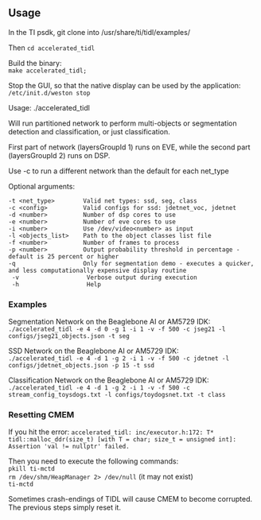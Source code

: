 ## Usage

In the TI psdk, git clone into /usr/share/ti/tidl/examples/

Then `cd accelerated_tidl`

Build the binary: <br/>
`make accelerated_tidl;` <br/>

Stop the GUI, so that the native display can be used by the application: <br/>
`/etc/init.d/weston stop`<br/>

Usage: ./accelerated_tidl

Will run partitioned network to perform multi-objects or segmentation detection and classification, or just classification.  

First part of network (layersGroupId 1) runs on EVE, while the second part (layersGroupId 2) runs on DSP.

Use -c to run a different network than the default for each net_type

Optional arguments: <br/>

 `-t <net_type>        Valid net types: ssd, seg, class`<br/>
 `-c <config>          Valid configs for ssd: jdetnet_voc, jdetnet`<br/>
 `-d <number>          Number of dsp cores to use`<br/>
 `-e <number>          Number of eve cores to use`<br/>
 `-i <number>          Use /dev/video<number> as input`<br/>
 `-l <objects_list>    Path to the object classes list file`<br/>
 `-f <number>          Number of frames to process`<br/>
 `-p <number>          Output probability threshold in percentage - default is 25 percent or higher`<br/>
 `-q                   Only for segmentation demo - executes a quicker, and less computationally expensive display routine`<br/>
` -v                   Verbose output during execution`<br/>
` -h                   Help`<br/>


### Examples

Segmentation Network on the Beaglebone AI or AM5729 IDK: <br/>
`./accelerated_tidl -e 4 -d 0 -g 1 -i 1 -v -f 500 -c jseg21 -l configs/jseg21_objects.json -t seg` <br/>

SSD Network on the Beaglebone AI or AM5729 IDK: <br/>
`./accelerated_tidl -e 4 -d 1 -g 2 -i 1 -v -f 500 -c jdetnet -l configs/jdetnet_objects.json -p 15 -t ssd` <br/>

Classification Network on the Beaglebone AI or AM5729 IDK: <br/>
`./accelerated_tidl -e 4 -d 1 -g 2 -i 1 -v -f 500 -c stream_config_toysdogs.txt -l configs/toydogsnet.txt -t class` <br/>

### Resetting CMEM

If you hit the error: 
`accelerated_tidl: inc/executor.h:172: T* tidl::malloc_ddr(size_t) [with T = char; size_t = unsigned int]: Assertion 'val != nullptr' failed.` <br/>

Then you need to execute the following commands: <br/>
`pkill ti-mctd` <br/>
`rm /dev/shm/HeapManager 2> /dev/null` (it may not exist) <br/>
`ti-mctd` <br/>

Sometimes crash-endings of TIDL will cause CMEM to become corrupted. The previous steps simply reset it.
